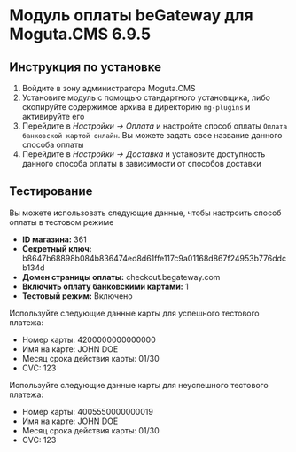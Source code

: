 # Модуль оплаты ﻿beGateway для Moguta.CMS 6.9.5

## Инструкция по установке

1. Войдите в зону администратора Moguta.CMS
2. Установите модуль с помощью стандартного установщика, либо скопируйте содержимое архива в директорию `mg-plugins` и активируйте его
3. Перейдите в _Настройки → Оплата_ и настройте способ оплаты `Оплата банковской картой онлайн`. Вы можете задать свое название данного способа оплаты
4. Перейдите в _Настройки → Доставка_ и установите доступность данного способа оплаты в зависимости от способов доставки

## Тестирование

Вы можете использовать следующие данные, чтобы настроить способ оплаты в тестовом режиме

  * __ID магазина:__ 361
  * __Секретный ключ:__ b8647b68898b084b836474ed8d61ffe117c9a01168d867f24953b776ddcb134d
  * __Домен страницы оплаты:__ checkout.begateway.com
  * __Включить оплату банковскими картами:__ 1
  * __Тестовый режим:__ Включено

Используйте следующие данные карты для успешного тестового платежа:

  * Номер карты: 4200000000000000
  * Имя на карте: JOHN DOE
  * Месяц срока действия карты: 01/30
  * CVC: 123

Используйте следующие данные карты для неуспешного тестового платежа:

  * Номер карты: 4005550000000019
  * Имя на карте: JOHN DOE
  * Месяц срока действия карты: 01/30
  * CVC: 123
